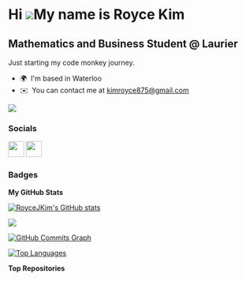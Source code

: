 Hi ![](https://user-images.githubusercontent.com/18350557/176309783-0785949b-9127-417c-8b55-ab5a4333674e.gif)My name is Royce Kim
=================================================================================================================================

Mathematics and Business Student @ Laurier
---------------------------------------------------------

Just starting my code monkey journey.

* 🌍  I'm based in Waterloo
* ✉️  You can contact me at [kimroyce875@gmail.com](mailto:kimroyce875@gmail.com)

<a href="https://www.github.com/RoyceJKim" target="_blank" rel="noreferrer"><img
src="https://img.shields.io/github/followers/RoyceJKim?logo=github&style=for-the-badge&color=14b8a6&labelColor=000000" /></a>

### Socials

<p align="left"> <a href="https://www.github.com/RoyceJKim" target="_blank" rel="noreferrer"><img src="https://raw.githubusercontent.com/danielcranney/readme-generator/main/public/icons/socials/github.svg" width="32" height="32" /></a> <a href="https://www.linkedin.com/in/roycejkim/" target="_blank" rel="noreferrer"><img src="https://raw.githubusercontent.com/danielcranney/readme-generator/main/public/icons/socials/linkedin.svg" width="32" height="32" /></a></p>

### Badges

<b>My GitHub Stats</b>

<a href="http://www.github.com/RoyceJKim"><img src="https://github-readme-stats.vercel.app/api?username=RoyceJKim&show_icons=true&hide=&count_private=true&title_color=14b8a6&text_color=64748b&icon_color=14b8a6&bg_color=000000&hide_border=true&show_icons=true" alt="RoyceJKim's GitHub stats" /></a>

<a href="http://www.github.com/RoyceJKim"><img src="https://github-readme-streak-stats.herokuapp.com/?user=RoyceJKim&stroke=64748b&background=000000&ring=14b8a6&fire=14b8a6&currStreakNum=64748b&currStreakLabel=14b8a6&sideNums=64748b&sideLabels=64748b&dates=64748b&hide_border=true" /></a>

<a href="http://www.github.com/RoyceJKim"><img src="https://github-readme-activity-graph.cyclic.app/graph?username=RoyceJKim&bg_color=000000&color=64748b&line=14b8a6&point=64748b&area_color=000000&area=true&hide_border=true&custom_title=GitHub%20Commits%20Graph" alt="GitHub Commits Graph" /></a>

<a href="https://github.com/RoyceJKim" align="left"><img src="https://github-readme-stats.vercel.app/api/top-langs/?username=RoyceJKim&langs_count=10&title_color=14b8a6&text_color=64748b&icon_color=14b8a6&bg_color=000000&hide_border=true&locale=en&custom_title=Top%20%Languages" alt="Top Languages" /></a>

<b>Top Repositories</b>

<div width="100%" align="center"></div><br /><br /><br /><br /><br /><br /><br />
